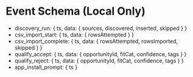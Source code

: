 # Event Schema (Local Only)

- discovery_run: { ts, data: { sources, discovered, inserted, skipped } }
- csv_import_start: { ts, data: { rowsAttempted } }
- csv_import_complete: { ts, data: { rowsAttempted, rowsImported, skipped } }
- qualify_accept: { ts, data: { opportunityId, fitCat, confidence, tags } }
- qualify_reject: { ts, data: { opportunityId, fitCat, confidence, tags } }
- app_install_prompt: { ts }
